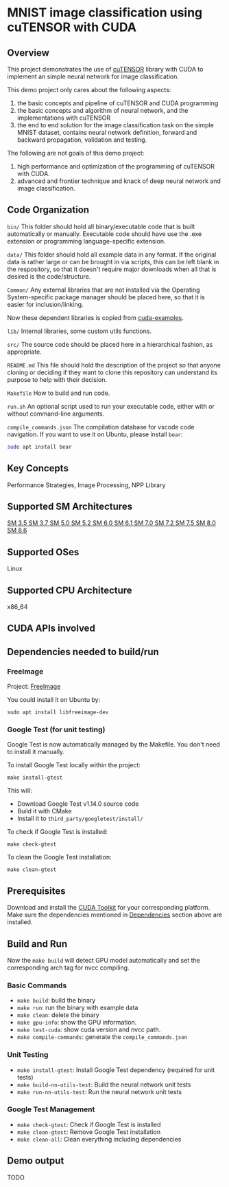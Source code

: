 # MNIST image classification using cuTENSOR with CUDA

## Overview

This project demonstrates the use of [cuTENSOR](https://docs.nvidia.com/cuda/cutensor/latest/getting_started.html) library with CUDA to implement an simple neural network for image classification.

This demo project only cares about the following aspects:
1. the basic concepts and pipeline of cuTENSOR and CUDA programming
2. the basic concepts and algorithm of neural network, and the implementations with cuTENSOR
3. the end to end solution for the image classification task on the simple MNIST dataset, contains neural network definition, forward and backward propagation, validation and testing.

The following are not goals of this demo project:
1. high performance and optimization of the programming of cuTENSOR with CUDA.
2. advanced and frontier technique and knack of deep neural network and image classification.

## Code Organization

```bin/```
This folder should hold all binary/executable code that is built automatically or manually. Executable code should have use the .exe extension or programming language-specific extension.

```data/```
This folder should hold all example data in any format. If the original data is rather large or can be brought in via scripts, this can be left blank in the respository, so that it doesn't require major downloads when all that is desired is the code/structure.

```Common/```
Any external libraries that are not installed via the Operating System-specific package manager should be placed here, so that it is easier for inclusion/linking.

Now these dependent libraries is copied from [cuda-examples](https://github.com/NVIDIA/cuda-samples).

```lib/```
Internal libraries, some custom utils functions.

```src/```
The source code should be placed here in a hierarchical fashion, as appropriate.

```README.md```
This file should hold the description of the project so that anyone cloning or deciding if they want to clone this repository can understand its purpose to help with their decision.

```Makefile```
How to build and run code.

```run.sh```
An optional script used to run your executable code, either with or without command-line arguments.

```compile_commands.json```
The compilation database for vscode code navigation.
If you want to use it on Ubuntu, please install `bear`:
```bash
sudo apt install bear
```

## Key Concepts

Performance Strategies, Image Processing, NPP Library

## Supported SM Architectures

[SM 3.5 ](https://developer.nvidia.com/cuda-gpus)  [SM 3.7 ](https://developer.nvidia.com/cuda-gpus)  [SM 5.0 ](https://developer.nvidia.com/cuda-gpus)  [SM 5.2 ](https://developer.nvidia.com/cuda-gpus)  [SM 6.0 ](https://developer.nvidia.com/cuda-gpus)  [SM 6.1 ](https://developer.nvidia.com/cuda-gpus)  [SM 7.0 ](https://developer.nvidia.com/cuda-gpus)  [SM 7.2 ](https://developer.nvidia.com/cuda-gpus)  [SM 7.5 ](https://developer.nvidia.com/cuda-gpus)  [SM 8.0 ](https://developer.nvidia.com/cuda-gpus)  [SM 8.6 ](https://developer.nvidia.com/cuda-gpus)

## Supported OSes

Linux

## Supported CPU Architecture

x86_64 

## CUDA APIs involved

## Dependencies needed to build/run

### FreeImage
Project: [FreeImage](https://github.com/danoli3/FreeImage)

You could install it on Ubuntu by:
```
sudo apt install libfreeimage-dev
```

### Google Test (for unit testing)
Google Test is now automatically managed by the Makefile. You don't need to install it manually.

To install Google Test locally within the project:
```
make install-gtest
```

This will:
- Download Google Test v1.14.0 source code
- Build it with CMake
- Install it to `third_party/googletest/install/`

To check if Google Test is installed:
```
make check-gtest
```

To clean the Google Test installation:
```
make clean-gtest
```

## Prerequisites

Download and install the [CUDA Toolkit](https://developer.nvidia.com/cuda-downloads) for your corresponding platform.
Make sure the dependencies mentioned in [Dependencies]() section above are installed.

## Build and Run
Now the `make build` will detect GPU model automatically and set the corresponding arch tag for nvcc compiling.

### Basic Commands
* `make build`:  build the binary
* `make run`: run the binary with example data
* `make clean`: delete the binary
* `make gpu-info`: show the GPU information.
* `make test-cuda`: show cuda version and nvcc path.
* `make compile-commands`: generate the `compile_commands.json`

### Unit Testing
* `make install-gtest`: Install Google Test dependency (required for unit tests)
* `make build-nn-utils-test`: Build the neural network unit tests
* `make run-nn-utils-test`: Run the neural network unit tests

### Google Test Management
* `make check-gtest`: Check if Google Test is installed
* `make clean-gtest`: Remove Google Test installation
* `make clean-all`: Clean everything including dependencies

## Demo output
TODO
